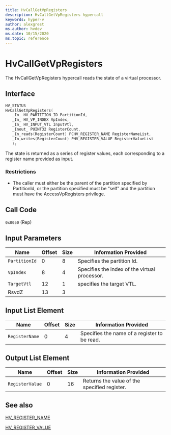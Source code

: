 ```yaml
---
title: HvCallGetVpRegisters
description: HvCallGetVpRegisters hypercall
keywords: hyper-v
author: alexgrest
ms.author: hvdev
ms.date: 10/15/2020
ms.topic: reference
---
```


# HvCallGetVpRegisters

The HvCallGetVpRegisters hypercall reads the state of a virtual processor.

## Interface

 ```c
HV_STATUS
HvCallGetVpRegisters(
    _In_ HV_PARTITION_ID PartitionId,
    _In_ HV_VP_INDEX VpIndex,
    _In_ HV_INPUT_VTL InputVtl,
    _Inout_ PUINT32 RegisterCount,
    _In_reads(RegisterCount) PCHV_REGISTER_NAME RegisterNameList,
    _In_writes(RegisterCount) PHV_REGISTER_VALUE RegisterValueList
    );
 ```

The state is returned as a series of register values, each corresponding to a register name provided as input.

### Restrictions

- The caller must either be the parent of the partition specified by PartitionId, or the partition specified must be “self” and the partition must have the AccessVpRegisters privilege.

## Call Code

`0x0050` (Rep)

## Input Parameters

| Name                    | Offset     | Size     | Information Provided                      |
|-------------------------|------------|----------|-------------------------------------------|
| `PartitionId`           | 0          | 8        | Specifies the partition Id.               |
| `VpIndex`               | 8          | 4        | Specifies the index of the virtual processor. |
| `TargetVtl`             | 12         | 1        | specifies the target VTL.                 |
| RsvdZ                   | 13         | 3        |                                           |

## Input List Element

| Name                    | Offset     | Size     | Information Provided                      |
|-------------------------|------------|----------|-------------------------------------------|
| `RegisterName`          | 0          | 4        | Specifies the name of a register to be read. |

## Output List Element

| Name                    | Offset     | Size     | Information Provided                      |
|-------------------------|------------|----------|-------------------------------------------|
| `RegisterValue`         | 0          | 16       | Returns the value of the specified register. |

## See also

[HV_REGISTER_NAME](../datatypes/HV_REGISTER_NAME.md)

[HV_REGISTER_VALUE](../datatypes/HV_REGISTER_VALUE.md)
